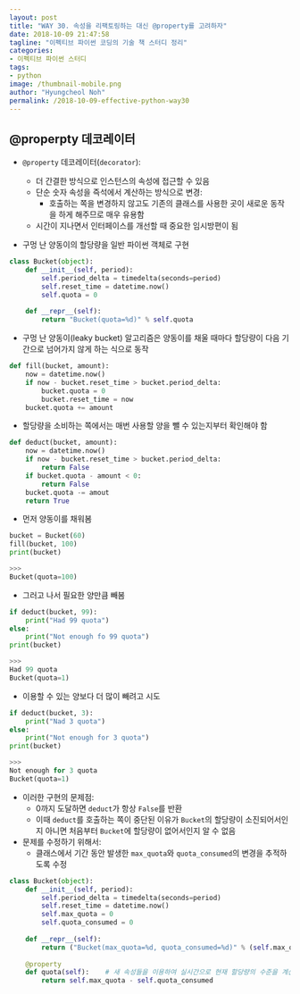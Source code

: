 ```yaml
---
layout: post
title: "WAY 30. 속성을 리팩토링하는 대신 @property를 고려하자"
date: 2018-10-09 21:47:58
tagline: "이펙티브 파이썬 코딩의 기술 책 스터디 정리"
categories:
- 이펙티브 파이썬 스터디
tags:
- python
image: /thumbnail-mobile.png
author: "Hyungcheol Noh"
permalink: /2018-10-09-effective-python-way30
---
```


## @properpty 데코레이터
- `@property` 데코레이터(`decorator`):
  - 더 간결한 방식으로 인스턴스의 속성에 접근할 수 있음
  - 단순 숫자 속성을 즉석에서 계산하는 방식으로 변경:
    - 호출하는 쪽을 변경하지 않고도 기존의 클래스를 사용한 곳이 새로운 동작을 하게 해주므로 매우 유용함
  - 시간이 지나면서 인터페이스를 개선할 때 중요한 임시방편이 됨

- 구멍 난 양동이의 할당량을 일반 파이썬 객체로 구현

```python
class Bucket(object):
    def __init__(self, period):
        self.period_delta = timedelta(seconds=period)
        self.reset_time = datetime.now()
        self.quota = 0
        
    def __repr__(self):
        return "Bucket(quota=%d)" % self.quota
```

- 구멍 난 양동이(leaky bucket) 알고리즘은 양동이를 채울 때마다 할당량이 다음 기간으로 넘어가지 않게 하는 식으로 동작

```python
def fill(bucket, amount):
    now = datetime.now()
    if now - bucket.reset_time > bucket.period_delta:
        bucket.quota = 0
        bucket.reset_time = now
    bucket.quota += amount
```

- 할당량을 소비하는 쪽에서는 매번 사용할 양을 뺄 수 있는지부터 확인해야 함

```python
def deduct(bucket, amount):
    now = datetime.now()
    if now - bucket.reset_time > bucket.period_delta:
        return False
    if bucket.quota - amount < 0:
        return False
    bucket.quota -= amout
    return True
```

- 먼저 양동이를 채워봄

```python
bucket = Bucket(60)
fill(bucket, 100)
print(bucket)

>>>
Bucket(quota=100)
```

- 그러고 나서 필요한 양만큼 빼봄

```python
if deduct(bucket, 99):
    print("Had 99 quota")
else:
    print("Not enough fo 99 quota")
print(bucket)

>>>
Had 99 quota
Bucket(quota=1)
```

- 이용할 수 있는 양보다 더 많이 빼려고 시도

```python
if deduct(bucket, 3):
    print("Nad 3 quota")
else:
    print("Not enough for 3 quota")
print(bucket)

>>>
Not enough for 3 quota
Bucket(quota=1)
```

- 이러한 구현의 문제점:
  - 0까지 도달하면 `deduct`가 항상 `False`를 반환
  - 이때 `deduct`를 호출하는 쪽이 중단된 이유가 `Bucket`의 할당량이 소진되어서인지 아니면 처음부터 `Bucket`에 할당량이 없어서인지 알 수 없음
- 문제를 수정하기 위해서:
  - 클래스에서 기간 동안 발생한 `max_quota`와 `quota_consumed`의 변경을 추적하도록 수정

```python
class Bucket(object):
    def __init__(self, period):
        self.period_delta = timedelta(seconds=period)
        self.reset_time = datetime.now()
        self.max_quota = 0
        self.quota_consumed = 0
    
    def __repr__(self):
        return ("Bucket(max_quota=%d, quota_consumed=%d)" % (self.max_quota, self.quota_consumed))
    
    @property
    def quota(self):    # 새 속성들을 이용하여 실시간으로 현재 할당량의 수준을 계산
        return self.max_quota - self.quota_consumed
```
